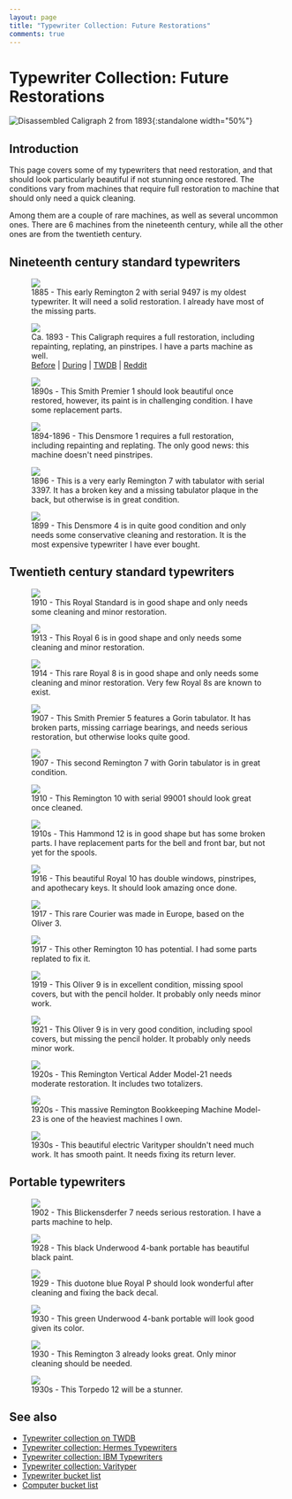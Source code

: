 ```yaml
---
layout: page
title: "Typewriter Collection: Future Restorations"
comments: true
---
```


# Typewriter Collection: Future Restorations

![Disassembled Caligraph 2 from 1893](/assets/pages/typewriter-future-restorations/caligraph-2-knolling.jpg){:standalone width="50%"}

## Introduction

This page covers some of my typewriters that need restoration, and that should look particularly beautiful if not stunning once restored. The conditions vary from machines that require full restoration to machine that should only need a quick cleaning.

Among them are a couple of rare machines, as well as several uncommon ones. There are 6 machines from the nineteenth century, while all the other ones are from the twentieth century. 

## Nineteenth century standard typewriters

<div class="tw-table">

<figure>
    <img src="/assets/pages/typewriter-future-restorations/IMG_5309.jpg"/>
    <figcaption>1885 - This early Remington 2 with serial 9497 is my oldest typewriter. It will need a solid restoration. I already have most of the missing parts.</figcaption>
</figure>
<figure>
    <img src="/assets/pages/typewriter-future-restorations/IMG_5423.jpg"/>
    <figcaption>Ca. 1893 - This Caligraph requires a full restoration, including repainting, replating, an pinstripes. I have a parts machine as well.
    <br>
    <a href="https://photos.app.goo.gl/Yu1Sm1firevxqwoE7">Before</a>
    |
    <a href="https://photos.app.goo.gl/A3xei4eiaUT7dygv7">During</a>
    |
    <a href="https://typewriterdatabase.com/1893-caligraph-2.14142.typewriter">TWDB</a>
    |
    <a href="https://www.reddit.com/r/typewriters/comments/1mhlwep/the_parts_from_my_caligraph_2_from_1893/">Reddit</a>
    </figcaption>
</figure>
<figure>
    <img src="/assets/pages/typewriter-future-restorations/IMG_2872.jpg"/>
    <figcaption>1890s - This Smith Premier 1 should look beautiful once restored, however, its paint is in challenging condition. I have some replacement parts.</figcaption>
</figure>
<figure>
    <img src="/assets/pages/typewriter-future-restorations/IMG_4342.jpg"/>
    <figcaption>1894-1896 - This Densmore 1 requires a full restoration, including repainting and replating. The only good news: this machine doesn't need pinstripes.</figcaption>
</figure>
<figure>
    <img src="/assets/pages/typewriter-future-restorations/IMG_9110.jpg"/>
    <figcaption>1896 - This is a very early Remington 7 with tabulator with serial 3397. It has a broken key and a missing tabulator plaque in the back, but otherwise is in great condition.</figcaption>
</figure>
<figure>
    <img src="/assets/pages/typewriter-future-restorations/IMG_4435.jpg"/>
    <figcaption>1899 - This Densmore 4 is in quite good condition and only needs some conservative cleaning and restoration. It is the most expensive typewriter I have ever bought.</figcaption>
</figure>

</div>

## Twentieth century standard typewriters

<div class="tw-table">

<figure>
    <img src="/assets/pages/typewriter-future-restorations/IMG_3052.jpg"/>
    <figcaption>1910 - This Royal Standard is in good shape and only needs some cleaning and minor restoration.</figcaption>
</figure>
<figure>
    <img src="/assets/pages/typewriter-future-restorations/IMG_3019.jpg"/>
    <figcaption>1913 - This Royal 6 is in good shape and only needs some cleaning and minor restoration.</figcaption>
</figure>
<figure>
    <img src="/assets/pages/typewriter-future-restorations/IMG_9076.jpg"/>
    <figcaption>1914 - This rare Royal 8 is in good shape and only needs some cleaning and minor restoration. Very few Royal 8s are known to exist.</figcaption>
</figure>
<figure>
    <img src="/assets/pages/typewriter-future-restorations/IMG_4492.jpg"/>
    <figcaption>1907 - This Smith Premier 5 features a Gorin tabulator. It has broken parts, missing carriage bearings, and needs serious restoration, but otherwise looks quite good.</figcaption>
</figure>
<figure>
    <img src="/assets/pages/typewriter-future-restorations/IMG_1510.jpg"/>
    <figcaption>1907 - This second Remington 7 with Gorin tabulator is in great condition.</figcaption>
</figure>
<figure>
    <img src="/assets/pages/typewriter-future-restorations/IMG_9152.jpg"/>
    <figcaption>1910 - This Remington 10 with serial 99001 should look great once cleaned.</figcaption>
</figure>
<figure>
    <img src="/assets/pages/typewriter-future-restorations/IMG_4898.jpg"/>
    <figcaption>1910s - This Hammond 12 is in good shape but has some broken parts. I have replacement parts for the bell and front bar, but not yet for the spools.</figcaption>
</figure>
<figure>
    <img src="/assets/pages/typewriter-future-restorations/IMG_5625.jpg"/>
    <figcaption>1916 - This beautiful Royal 10 has double windows, pinstripes, and apothecary keys. It should look amazing once done.</figcaption>
</figure>
<figure>
    <img src="/assets/pages/typewriter-future-restorations/IMG_2049.jpg"/>
    <figcaption>1917 - This rare Courier was made in Europe, based on the Oliver 3.</figcaption>
</figure>
<figure>
    <img src="/assets/pages/typewriter-future-restorations/IMG_7931.jpg"/>
    <figcaption>1917 - This other Remington 10 has potential. I had some parts replated to fix it.</figcaption>
</figure>
<figure>
    <img src="/assets/pages/typewriter-future-restorations/IMG_4480.jpg"/>
    <figcaption>1919 - This Oliver 9 is in excellent condition, missing spool covers, but with the pencil holder. It probably only needs minor work.</figcaption>
</figure>
<figure>
    <img src="/assets/pages/typewriter-future-restorations/IMG_4440.jpg"/>
    <figcaption>1921 - This Oliver 9 is in very good condition, including spool covers, but missing the pencil holder. It probably only needs minor work.</figcaption>
</figure>
<figure>
    <img src="/assets/pages/typewriter-future-restorations/IMG_5592.jpg"/>
    <figcaption>1920s - This Remington Vertical Adder Model-21 needs moderate restoration. It includes two totalizers.</figcaption>
</figure>
<figure>
    <img src="/assets/pages/typewriter-future-restorations/IMG_7771.jpg"/>
    <figcaption>1920s - This massive Remington Bookkeeping Machine Model-23 is one of the heaviest machines I own.</figcaption>
</figure>
<figure>
    <img src="/assets/pages/typewriter-future-restorations/IMG_9971.jpg"/>
    <figcaption>1930s - This beautiful electric Varityper shouldn't need much work. It has smooth paint. It needs fixing its return lever.</figcaption>
</figure>

</div>

## Portable typewriters

<div class="tw-table">

<figure>
    <img src="/assets/pages/typewriter-future-restorations/IMG_8964.jpg"/>
    <figcaption>1902 - This Blickensderfer 7 needs serious restoration. I have a parts machine to help.</figcaption>
</figure>
<figure>
    <img src="/assets/pages/typewriter-future-restorations/IMG_4297.jpg"/>
    <figcaption>1928 - This black Underwood 4-bank portable has beautiful black paint.</figcaption>
</figure>
<figure>
    <img src="/assets/pages/typewriter-future-restorations/IMG_8523.jpg"/>
    <figcaption>1929 - This duotone blue Royal P should look wonderful after cleaning and fixing the back decal.</figcaption>
</figure>
<figure>
    <img src="/assets/pages/typewriter-future-restorations/IMG_4851.jpg"/>
    <figcaption>1930 - This green Underwood 4-bank portable will look good given its color.</figcaption>
</figure>
<figure>
    <img src="/assets/pages/typewriter-future-restorations/IMG_4317.jpg"/>
    <figcaption>1930 - This Remington 3 already looks great. Only minor cleaning should be needed.</figcaption>
</figure>
<figure>
    <img src="/assets/pages/typewriter-future-restorations/IMG_4563.jpg"/>
    <figcaption>1930s - This Torpedo 12 will be a stunner.</figcaption>
</figure>

</div>

## See also

- [Typewriter collection on TWDB](https://typewriterdatabase.com/typewriters.php?hunter_search=3614&collection_search=My+Collection)
- [Typewriter collection: Hermes Typewriters](/pages/typewriter-collection-hermes/)
- [Typewriter collection: IBM Typewriters](/pages/typewriter-collection-ibm/)
- [Typewriter collection: Varityper](/pages/typewriter-collection-varityper/)
- [Typewriter bucket list](/pages/typewriter-bucket-list/)
- [Computer bucket list](/pages/computer-bucket-list/)
